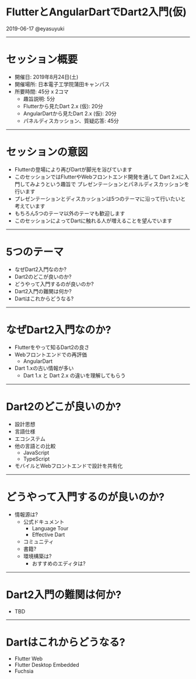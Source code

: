 FlutterとAngularDartでDart2入門(仮)
===

2019-06-17 @eyasuyuki

---

# セッション概要

- 開催日: 2019年8月24日(土)
- 開催場所: 日本電子工学院蒲田キャンパス
- 所要時間: 45分 x 2コマ
  - 趣旨説明: 5分
  - Flutterから見たDart 2.x (仮): 20分
  - AngularDartから見たDart 2.x (仮): 20分
  - パネルディスカッション、質疑応答: 45分

---

# セッションの意図

- Flutterの登場により再びDartが脚光を浴びています
- このセッションではFlutterやWebフロントエンド開発を通して
Dart 2.xに入門してみようという趣旨で
プレゼンテーションとパネルディスカッションを行います
- プレゼンテーションとディスカッションは5つのテーマに沿って行いたいと考えています
- もちろん5つのテーマ以外のテーマも歓迎します
- このセッションによってDartに触れる人が増えることを望んでいます

---

# 5つのテーマ

- なぜDart2入門なのか?
- Dart2のどこが良いのか?
- どうやって入門するのが良いのか?
- Dart2入門の難関は何か?
- Dartはこれからどうなる?

---

# なぜDart2入門なのか?

- Flutterをやって知るDart2の良さ
- Webフロントエンドでの再評価
  - AngularDart
- Dart 1.xの古い情報が多い
  - Dart 1.x と Dart 2.x の違いを理解してもらう
  

---

# Dart2のどこが良いのか?

- 設計思想
- 言語仕様
- エコシステム
- 他の言語との比較
  - JavaScript
  - TypeScript
- モバイルとWebフロントエンドで設計を共有化
  
---

# どうやって入門するのが良いのか?

- 情報源は?
  - 公式ドキュメント
	- Language Tour
	- Effective Dart
  - コミュニティ
  - 書籍?
  - 環境構築は?
	- おすすめのエディタは?

---

# Dart2入門の難関は何か?

- TBD

---

# Dartはこれからどうなる?

- Flutter Web
- Flutter Desktop Embedded
- Fuchsia
